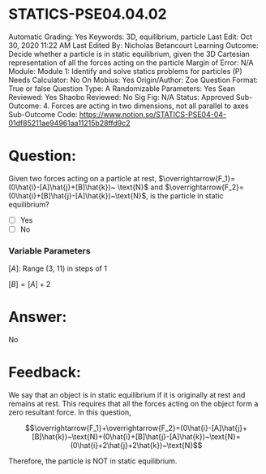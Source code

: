 # STATICS-PSE04.04.02

Automatic Grading: Yes
Keywords: 3D, equilibrium, particle
Last Edit: Oct 30, 2020 11:22 AM
Last Edited By: Nicholas Betancourt
Learning Outcome: Decide whether a particle is in static equilibrium, given the 3D Cartesian representation of all the forces acting on the particle
Margin of Error: N/A
Module: Module 1: Identify and solve statics problems for particles (P)
Needs Calculator: No
On Mobius: Yes
Origin/Author: Zoe
Question Format: True or false
Question Type: A
Randomizable Parameters: Yes
Sean Reviewed: Yes
Shaobo Reviewed: No
Sig Fig: N/A
Status: Approved
Sub-Outcome: 4. Forces are acting in two dimensions, not all parallel to axes
Sub-Outcome Code: https://www.notion.so/STATICS-PSE04-04-01df85211ae94961aa11215b28ffd9c2

# Question:

Given two forces acting on a particle at rest, $\overrightarrow{F_1}=(0\hat{i}-[A]\hat{j}+[B]\hat{k})~ \text{N}$ and $\overrightarrow{F_2}=(0\hat{i}+[B]\hat{j}-[A]\hat{k})~\text{N}$, is the particle in static equilibrium?

- [ ]  Yes
- [ ]  No

### Variable Parameters

$[A]:$ Range (3, 11) in steps of 1

$[B]=[A]+2$

# Answer:

No

# Feedback:

We say that an object is in static equilibrium if it is originally at rest and remains at rest. This requires that all the forces acting on the object form a zero resultant force. In this question, 

$$\overrightarrow{F_1}+\overrightarrow{F_2}=(0\hat{i}-[A]\hat{j}+[B]\hat{k})~\text{N}+(0\hat{i}+[B]\hat{j}-[A]\hat{k})~\text{N}=(0\hat{i}+2\hat{j}+2\hat{k})~\text{N}$$

Therefore, the particle is NOT in static equilibrium.